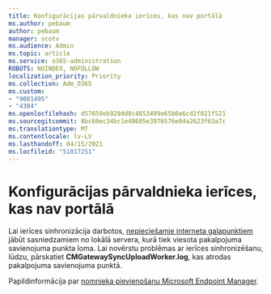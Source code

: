 ```yaml
---
title: Konfigurācijas pārvaldnieka ierīces, kas nav portālā
ms.author: pebaum
author: pebaum
manager: scotv
ms.audience: Admin
ms.topic: article
ms.service: o365-administration
ROBOTS: NOINDEX, NOFOLLOW
localization_priority: Priority
ms.collection: Adm_O365
ms.custom:
- "9001495"
- "4384"
ms.openlocfilehash: d57659eb928dd8c4653499e65b6e6cd2f021f521
ms.sourcegitcommit: 8bc60ec34bc1e40685e3976576e04a2623f63a7c
ms.translationtype: MT
ms.contentlocale: lv-LV
ms.lasthandoff: 04/15/2021
ms.locfileid: "51817251"
---
```

# <a name="configuration-manager-devices-missing-in-the-portal"></a>Konfigurācijas pārvaldnieka ierīces, kas nav portālā

Lai ierīces sinhronizācija darbotos, [nepieciešamie interneta galapunktiem](https://docs.microsoft.com/configmgr/tenant-attach/device-sync-actions#internet-endpoints) jābūt sasniedzamiem no lokālā servera, kurā tiek viesota pakalpojuma savienojuma punkta loma. Lai novērstu problēmas ar ierīces sinhronizēšanu, lūdzu, pārskatiet **CMGatewaySyncUploadWorker.log**, kas atrodas pakalpojuma savienojuma punktā.

Papildinformācija par [nomnieka pievienošanu Microsoft Endpoint Manager](https://docs.microsoft.com/configmgr/tenant-attach/).
